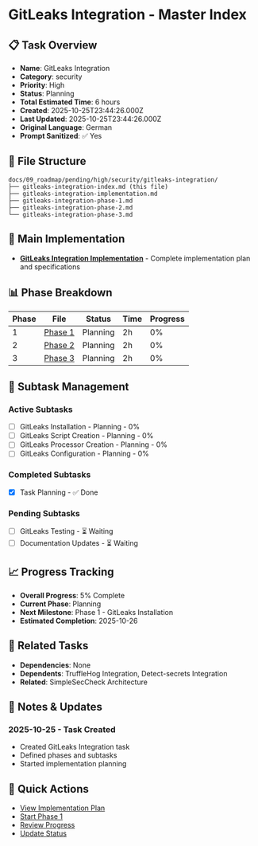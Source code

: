 # GitLeaks Integration - Master Index

## 📋 Task Overview
- **Name**: GitLeaks Integration
- **Category**: security
- **Priority**: High
- **Status**: Planning
- **Total Estimated Time**: 6 hours
- **Created**: 2025-10-25T23:44:26.000Z
- **Last Updated**: 2025-10-25T23:44:26.000Z
- **Original Language**: German
- **Prompt Sanitized**: ✅ Yes

## 📁 File Structure
```
docs/09_roadmap/pending/high/security/gitleaks-integration/
├── gitleaks-integration-index.md (this file)
├── gitleaks-integration-implementation.md
├── gitleaks-integration-phase-1.md
├── gitleaks-integration-phase-2.md
└── gitleaks-integration-phase-3.md
```

## 🎯 Main Implementation
- **[GitLeaks Integration Implementation](./gitleaks-integration-implementation.md)** - Complete implementation plan and specifications

## 📊 Phase Breakdown
| Phase | File | Status | Time | Progress |
|-------|------|--------|------|----------|
| 1 | [Phase 1](./gitleaks-integration-phase-1.md) | Planning | 2h | 0% |
| 2 | [Phase 2](./gitleaks-integration-phase-2.md) | Planning | 2h | 0% |
| 3 | [Phase 3](./gitleaks-integration-phase-3.md) | Planning | 2h | 0% |

## 🔄 Subtask Management
### Active Subtasks
- [ ] GitLeaks Installation - Planning - 0%
- [ ] GitLeaks Script Creation - Planning - 0%
- [ ] GitLeaks Processor Creation - Planning - 0%
- [ ] GitLeaks Configuration - Planning - 0%

### Completed Subtasks
- [x] Task Planning - ✅ Done

### Pending Subtasks
- [ ] GitLeaks Testing - ⏳ Waiting
- [ ] Documentation Updates - ⏳ Waiting

## 📈 Progress Tracking
- **Overall Progress**: 5% Complete
- **Current Phase**: Planning
- **Next Milestone**: Phase 1 - GitLeaks Installation
- **Estimated Completion**: 2025-10-26

## 🔗 Related Tasks
- **Dependencies**: None
- **Dependents**: TruffleHog Integration, Detect-secrets Integration
- **Related**: SimpleSecCheck Architecture

## 📝 Notes & Updates
### 2025-10-25 - Task Created
- Created GitLeaks Integration task
- Defined phases and subtasks
- Started implementation planning

## 🚀 Quick Actions
- [View Implementation Plan](./gitleaks-integration-implementation.md)
- [Start Phase 1](./gitleaks-integration-phase-1.md)
- [Review Progress](#progress-tracking)
- [Update Status](#notes--updates)
